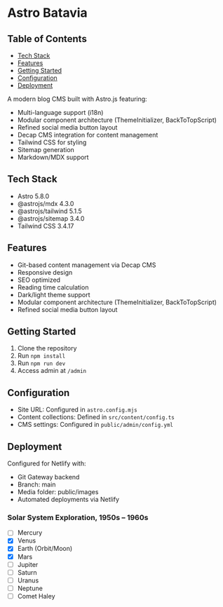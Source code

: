 # Astro Batavia

## Table of Contents

- [Tech Stack](#tech-stack)
- [Features](#features)
- [Getting Started](#getting-started)
- [Configuration](#configuration)
- [Deployment](#deployment)

A modern blog CMS built with Astro.js featuring:

- Multi-language support (i18n)
- Modular component architecture (ThemeInitializer, BackToTopScript)
- Refined social media button layout
- Decap CMS integration for content management
- Tailwind CSS for styling
- Sitemap generation
- Markdown/MDX support

## Tech Stack

- Astro 5.8.0
- @astrojs/mdx 4.3.0
- @astrojs/tailwind 5.1.5
- @astrojs/sitemap 3.4.0
- Tailwind CSS 3.4.17

## Features

- Git-based content management via Decap CMS
- Responsive design
- SEO optimized
- Reading time calculation
- Dark/light theme support
- Modular component architecture (ThemeInitializer, BackToTopScript)
- Refined social media button layout

## Getting Started

1. Clone the repository
2. Run `npm install`
3. Run `npm run dev`
4. Access admin at `/admin`

## Configuration

- Site URL: Configured in `astro.config.mjs`
- Content collections: Defined in `src/content/config.ts`
- CMS settings: Configured in `public/admin/config.yml`

## Deployment

Configured for Netlify with:

- Git Gateway backend
- Branch: main
- Media folder: public/images
- Automated deployments via Netlify

### Solar System Exploration, 1950s – 1960s

- [ ] Mercury
- [x] Venus
- [x] Earth (Orbit/Moon)
- [x] Mars
- [ ] Jupiter
- [ ] Saturn
- [ ] Uranus
- [ ] Neptune
- [ ] Comet Haley
